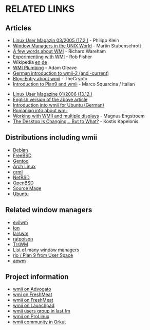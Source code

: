 RELATED LINKS
=============

Articles
--------
* [Linux User Magazin 03/2005 (17.2.)](http://www.linux-user.de ) - Philipp Klein
* [Window Managers in the UNIX World](http://www.osnews.com/story.php?news_id=6958nced ) - Martin Stubenschrott
* [A few words about WMI](http://www.drunkenblog.com/drunkenblog-archives/000300.html ) - Richard Wareham
* [Experimenting with WMI](http://www.robfisher.net/blog/archive/2004/06/04/window-manager-improved/ ) - Rob Fisher
* Wikipedia [en](http://en.wikipedia.org/wiki/Wmii) [de](http://de.wikipedia.org/wiki/Window_manager_improved)
* [WMI Plumbing](http://web.archive.org/web/20051025131951/http://www.metawire.org/~parasitical/articles/wmi/plumbing.html) - Adam Gleave
* [German introduction to wmii-2 (and -current)](http://pengupedia.de/wmii )
* [Blog-Entry about wmii](http://thecrypto.org/window-managing ) - TheCrypto
* [Introduction to Plan9 and wmii](http://forums.gentoo.org/viewtopic-p-2887538.html ) - Marco Squarcina / Italian
<!-- Christ! What were these two lines supposed to be?! -->
* [Linux User Magazine 01/2006 (13.12.)](http://www.linux-user.de/ausgabe/2006/01/070-desktopia-wmii/index.html)
* [English version of the above article](http://www.linux-magazine.com/issues/2006/64/no_wimps/)
* [Introduction into wmii for Ubuntu (German)](http://wiki.ubuntuusers.de/WMII)
* [Romanian info about wmii](http://wiki.lug.ro/mediawiki/index.php/WMII)
* [Working with WMII and multiple displays](http://files.aoeu.info/wmii/) - Magnus Engstroem
* [The Desktop Is Changing... But to What?](http://osnews.com/story.php?news_id=13974) - Kostis Kapelonis

Distributions including wmii
----------------------------
* [Debian](http://packages.debian.org/wmii )
* [FreeBSD](http://www.freebsd.org/cgi/cvsweb.cgi/ports/x11-wm/wmii/ )
* [Gentoo](http://packages.gentoo.org/package/x11-wm/wmii )
* [Arch Linux](http://archlinux.org/packages/wmii/)
* [grml](http://www.grml.org )
* [NetBSD](ftp://ftp.netbsd.org/pub/NetBSD/packages/pkgsrc/wm/wmii/README.html )
* [OpenBSD](http://www.openbsd.org/cgi-bin/cvsweb/ports/x11/wmii/ )
* [Source Mage](http://www.sourcemage.org )
* [Ubuntu](http://packages.ubuntu.com/cgi-bin/search_packages.pl?searchon=names&version=all&exact=1&keywords=wmii )

Related window managers
-----------------------
* [evilwm](http://evilwm.sourceforge.net/ )
* [Ion](http://modeemi.cs.tut.fi/~tuomov/ion/ )
* [larswm](http://www.lab1702.net/fnurt/larswm/ )
* [ratpoison](http://www.nongnu.org/ratpoison/ )
* [TrsWM](http://yarick.territory.ru/trswm/ )
* [List of many window managers](http://xwinman.org/ )
* [rio / Plan 9 from User Space](http://swtch.com/plan9port/ )
* [aewm](http://www.red-bean.com/~decklin/software/aewm/ )

Project information
-------------------
* [wmii on Advogato](http://advogato.org/proj/wmii/ )
* [wmi on FreshMeat](http://freshmeat.net/projects/wmi )
* [wmii on FreshMeat](http://freshmeat.net/projects/wmii )
* [wmii on Launchpad](https://launchpad.net/products/wmii )
* [wmii users group in last.fm](http://www.last.fm/group/wmii )
* [wmii on ProLinux](http://www.pro-linux.de/cgi-bin/DBApp/check.cgi?ShowApp..5005.100 )
* [wmii community in Orkut](http://www.orkut.com )


